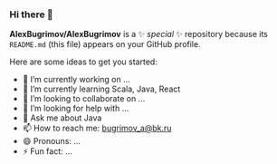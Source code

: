 ### Hi there 👋

**AlexBugrimov/AlexBugrimov** is a ✨ _special_ ✨ repository because its `README.md` (this file) appears on your GitHub profile.

Here are some ideas to get you started:

- 🔭 I’m currently working on ...
- 🌱 I’m currently learning Scala, Java, React
- 👯 I’m looking to collaborate on ...
- 🤔 I’m looking for help with ...
- 💬 Ask me about Java
- 📫 How to reach me: bugrimov_a@bk.ru
- 😄 Pronouns: ...
- ⚡ Fun fact: ...
